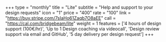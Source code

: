 +++
type = "monthly"
title = "Lite"
subtitle = "Help and support to your design requests"
icon = "1"
price = "400"
rate = "100"
link = "https://buy.stripe.com/7sIaHo61Zaqb7O8aEE"
call = "https://cal.com/bridgebeam/lite"
weight = 1
features = ['4 hours of design support (100€/hr)', 'Up to 1 Design coaching via videocall', 'Design review support via email and GitHub', '5 day delivery per design request']
+++